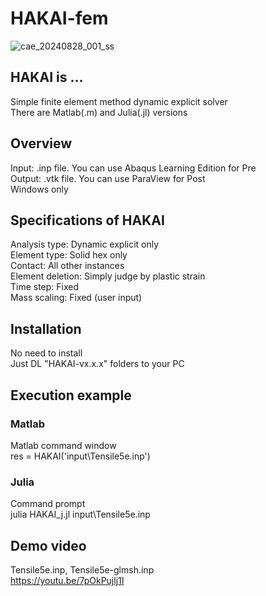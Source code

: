 # HAKAI-fem

![cae_20240828_001_ss](https://github.com/user-attachments/assets/bb749479-2e07-4cfb-8251-5dac315f9dfa)


## HAKAI is ...  
Simple finite element method dynamic explicit solver  
There are Matlab(.m) and Julia(.jl) versions  

## Overview  
Input: .inp file. You can use Abaqus Learning Edition for Pre  
Output: .vtk file. You can use ParaView for Post  
Windows only  
  
## Specifications of HAKAI  
Analysis type: Dynamic explicit only  
Element type: Solid hex only  
Contact: All other instances  
Element deletion: Simply judge by plastic strain  
Time step: Fixed  
Mass scaling: Fixed (user input)  
  
## Installation  
No need to install  
Just DL "HAKAI-vx.x.x" folders to your PC  
  
## Execution example  
### Matlab  
Matlab command window  
res = HAKAI('input\\Tensile5e.inp')  
  
### Julia  
Command prompt  
julia HAKAI_j.jl input\Tensile5e.inp  
  
## Demo video
Tensile5e.inp, Tensile5e-glmsh.inp  
https://youtu.be/7pOkPujlj1I


